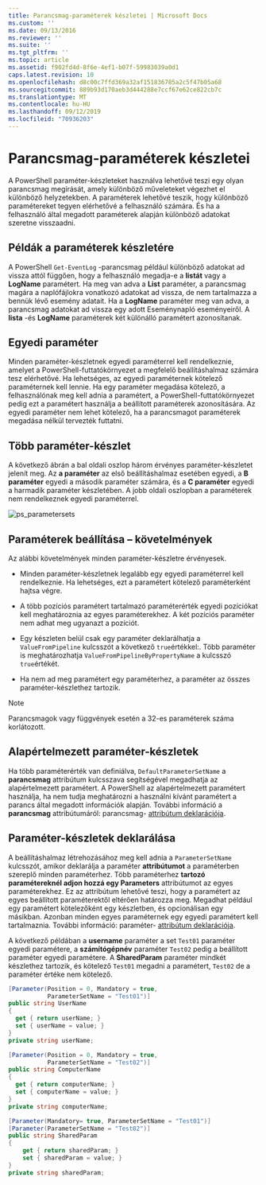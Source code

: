 ```yaml
---
title: Parancsmag-paraméterek készletei | Microsoft Docs
ms.custom: ''
ms.date: 09/13/2016
ms.reviewer: ''
ms.suite: ''
ms.tgt_pltfrm: ''
ms.topic: article
ms.assetid: f902fd4d-8f6e-4ef1-b07f-59983039a0d1
caps.latest.revision: 10
ms.openlocfilehash: d8c00c7ffd369a32af151836785a2c5f47b05a68
ms.sourcegitcommit: 889b93d170aeb3d444288e7ccf67e62ce822cb7c
ms.translationtype: MT
ms.contentlocale: hu-HU
ms.lasthandoff: 09/12/2019
ms.locfileid: "70936203"
---
```

# <a name="cmdlet-parameter-sets"></a>Parancsmag-paraméterek készletei

A PowerShell paraméter-készleteket használva lehetővé teszi egy olyan parancsmag megírását, amely különböző műveleteket végezhet el különböző helyzetekben. A paraméterek lehetővé teszik, hogy különböző paramétereket tegyen elérhetővé a felhasználó számára. És ha a felhasználó által megadott paraméterek alapján különböző adatokat szeretne visszaadni.

## <a name="examples-of-parameter-sets"></a>Példák a paraméterek készletére

A PowerShell `Get-EventLog` -parancsmag például különböző adatokat ad vissza attól függően, hogy a felhasználó megadja-e a **listát** vagy a **LogName** paramétert. Ha meg van adva a **List** paraméter, a parancsmag magára a naplófájlokra vonatkozó adatokat ad vissza, de nem tartalmazza a bennük lévő esemény adatait. Ha a **LogName** paraméter meg van adva, a parancsmag adatokat ad vissza egy adott Eseménynapló eseményeiről. A **lista** -és **LogName** paraméterek két különálló paramétert azonosítanak.

## <a name="unique-parameter"></a>Egyedi paraméter

Minden paraméter-készletnek egyedi paraméterrel kell rendelkeznie, amelyet a PowerShell-futtatókörnyezet a megfelelő beállításhalmaz számára tesz elérhetővé. Ha lehetséges, az egyedi paraméternek kötelező paraméternek kell lennie. Ha egy paraméter megadása kötelező, a felhasználónak meg kell adnia a paramétert, a PowerShell-futtatókörnyezet pedig ezt a paramétert használja a beállított paraméterek azonosítására. Az egyedi paraméter nem lehet kötelező, ha a parancsmagot paraméterek megadása nélkül tervezték futtatni.

## <a name="multiple-parameter-sets"></a>Több paraméter-készlet

A következő ábrán a bal oldali oszlop három érvényes paraméter-készletet jelenít meg. Az **a paraméter** az első beállításhalmaz esetében egyedi, a **B paraméter** egyedi a második paraméter számára, és a **C paraméter** egyedi a harmadik paraméter készletében. A jobb oldali oszlopban a paraméterek nem rendelkeznek egyedi paraméterrel.

![ps_parametersets](../media/ps-parametersets.gif)

## <a name="parameter-set-requirements"></a>Paraméterek beállítása – követelmények

Az alábbi követelmények minden paraméter-készletre érvényesek.

- Minden paraméter-készletnek legalább egy egyedi paraméterrel kell rendelkeznie. Ha lehetséges, ezt a paramétert kötelező paraméterként hajtsa végre.

- A több pozíciós paramétert tartalmazó paraméterérték egyedi pozíciókat kell meghatároznia az egyes paraméterekhez. A két pozíciós paraméter nem adhat meg ugyanazt a pozíciót.

- Egy készleten belül csak egy paraméter deklarálhatja a `ValueFromPipeline` kulcsszót a következő `true`értékkel:.
  Több paraméter is meghatározhatja `ValueFromPipelineByPropertyName` a kulcsszó `true`értékét.

- Ha nem ad meg paramétert egy paraméterhez, a paraméter az összes paraméter-készlethez tartozik.

> [!NOTE]
> Parancsmagok vagy függvények esetén a 32-es paraméterek száma korlátozott.

## <a name="default-parameter-sets"></a>Alapértelmezett paraméter-készletek

Ha több paraméterérték van definiálva, `DefaultParameterSetName` a **parancsmag** attribútum kulcsszava segítségével megadhatja az alapértelmezett paramétert. A PowerShell az alapértelmezett paramétert használja, ha nem tudja meghatározni a használni kívánt paramétert a parancs által megadott információk alapján. További információ a **parancsmag** attribútumáról: parancsmag- [attribútum deklarációja](./cmdlet-attribute-declaration.md).

## <a name="declaring-parameter-sets"></a>Paraméter-készletek deklarálása

A beállításhalmaz létrehozásához meg kell adnia a `ParameterSetName` kulcsszót, amikor deklarálja a paraméter **attribútumot** a paraméterben szereplő minden paraméterhez. Több paraméterhez **tartozó paramétereknél adjon hozzá egy Parameters** attribútumot az egyes paraméterekhez. Ez az attribútum lehetővé teszi, hogy a paramétert az egyes beállított paraméterektől eltérően határozza meg. Megadhat például egy paramétert kötelezőként egy készletben, és opcionálisan egy másikban. Azonban minden egyes paraméternek egy egyedi paramétert kell tartalmaznia. További információ: paraméter- [attribútum deklarációja](parameter-attribute-declaration.md).

A következő példában a **username** paraméter a set `Test01` paraméter egyedi paramétere, a **számítógépnév** paraméter `Test02` pedig a beállított paraméter egyedi paramétere. A **SharedParam** paraméter mindkét készlethez tartozik, és kötelező `Test01` megadni a paramétert, `Test02` de a paraméter értéke nem kötelező.

```csharp
[Parameter(Position = 0, Mandatory = true,
           ParameterSetName = "Test01")]
public string UserName
{
  get { return userName; }
  set { userName = value; }
}
private string userName;

[Parameter(Position = 0, Mandatory = true,
           ParameterSetName = "Test02")]
public string ComputerName
{
  get { return computerName; }
  set { computerName = value; }
}
private string computerName;

[Parameter(Mandatory= true, ParameterSetName = "Test01")]
[Parameter(ParameterSetName = "Test02")]
public string SharedParam
{
    get { return sharedParam; }
    set { sharedParam = value; }
}
private string sharedParam;
```
